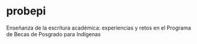 # probepi
Enseñanza de la escritura académica: experiencias y retos en el Programa de Becas de Posgrado para Indígenas
